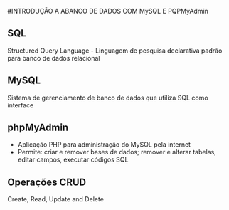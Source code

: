 #INTRODUÇÃO A ABANCO DE DADOS COM MySQL E PQPMyAdmin

## SQL

Structured Query Language - Linguagem de pesquisa declarativa padrão para banco de dados relacional

## MySQL

Sistema de gerenciamento de banco de dados que utiliza SQL como interface

## phpMyAdmin

- Aplicação PHP para administração do MySQL pela internet
- Permite: criar e remover bases de dados; remover e alterar tabelas, editar campos, executar códigos SQL


## Operações CRUD

Create, Read, Update and Delete